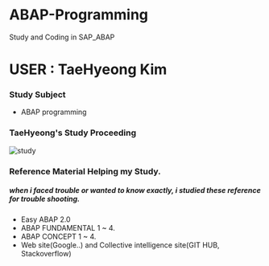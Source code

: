 # ABAP-Programming
Study and Coding in SAP_ABAP

# USER : TaeHyeong Kim
 
 ### Study Subject 
- ABAP programming

 ### TaeHyeong's Study Proceeding
![study](https://user-images.githubusercontent.com/44318904/48312624-0b0dc480-e5f5-11e8-9208-a9ce93f45ecf.gif)

### Reference Material Helping my Study.
##### when i faced trouble or wanted to know exactly, i studied these reference for trouble shooting.
- Easy ABAP 2.0
- ABAP FUNDAMENTAL 1 ~ 4.
- ABAP CONCEPT 1 ~ 4.
- Web site(Google..) and Collective intelligence site(GIT HUB, Stackoverflow)
